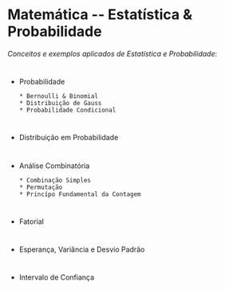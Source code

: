 # Matemática -- Estatística & Probabilidade
_Conceitos e exemplos aplicados de Estatística e Probabilidade_:
#
* Probabilidade

      * Bernoulli & Binomial
      * Distribuição de Gauss
      * Probabilidade Condicional
  #
      
* Distribuição em Probabilidade
#
* Análise Combinatória

      * Combinação Simples
      * Permutação
      * Princípo Fundamental da Contagem
  #
* Fatorial

  #
* Esperança, Variância e Desvio Padrão
  #
* Intervalo de Confiança
  #
    


  
